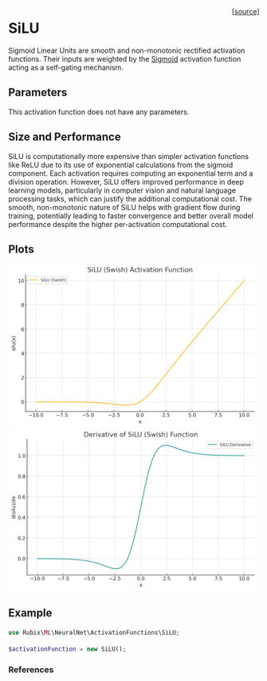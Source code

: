 <span style="float:right;"><a href="https://github.com/RubixML/ML/blob/master/src/NeuralNet/ActivationFunctions/SiLU/SiLU.php">[source]</a></span>

# SiLU
Sigmoid Linear Units are smooth and non-monotonic rectified activation functions. Their inputs are weighted by the [Sigmoid](sigmoid.md) activation function acting as a self-gating mechanism.

## Parameters
This activation function does not have any parameters.

## Size and Performance
SiLU is computationally more expensive than simpler activation functions like ReLU due to its use of exponential calculations from the sigmoid component. Each activation requires computing an exponential term and a division operation. However, SiLU offers improved performance in deep learning models, particularly in computer vision and natural language processing tasks, which can justify the additional computational cost. The smooth, non-monotonic nature of SiLU helps with gradient flow during training, potentially leading to faster convergence and better overall model performance despite the higher per-activation computational cost.

## Plots
<img src="../../images/activation-functions/silu.png" alt="SiLU Function" width="500" height="auto">

<img src="../../images/activation-functions/silu-derivative.png" alt="SiLU Derivative" width="500" height="auto">

## Example
```php
use Rubix\ML\NeuralNet\ActivationFunctions\SiLU;

$activationFunction = new SiLU();
```

### References
[^1]: S. Elwing et al. (2017). Sigmoid-Weighted Linear Units for Neural Network Function Approximation in Reinforcement Learning.
